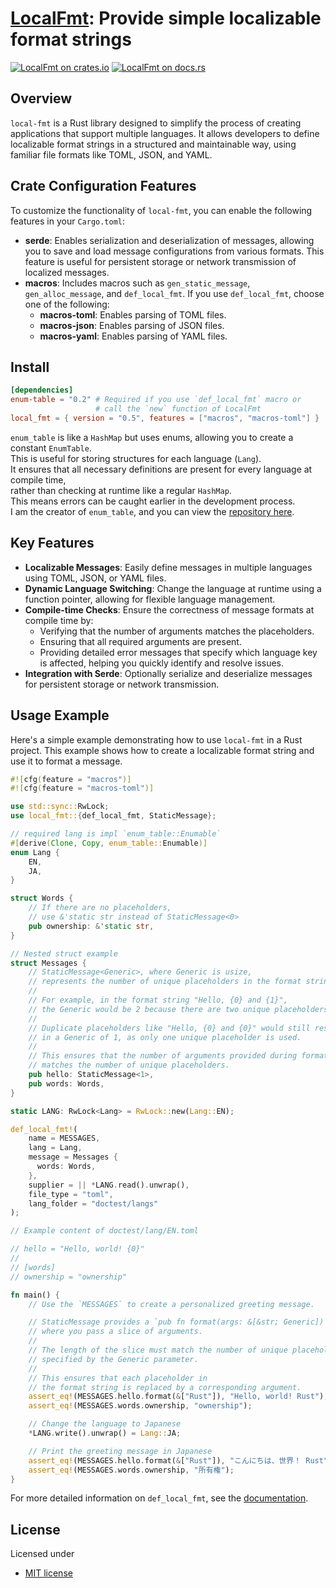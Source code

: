 # [LocalFmt][docsrs]: Provide simple localizable format strings

[![LocalFmt on crates.io][cratesio-image]][cratesio]
[![LocalFmt on docs.rs][docsrs-image]][docsrs]

[cratesio-image]: https://img.shields.io/crates/v/local-fmt.svg
[cratesio]: https://crates.io/crates/local-fmt
[docsrs-image]: https://docs.rs/local-fmt/badge.svg
[docsrs]: https://docs.rs/local-fmt

## Overview

`local-fmt` is a Rust library designed to simplify the process of creating applications that support multiple languages. It allows developers to define localizable format strings in a structured and maintainable way, using familiar file formats like TOML, JSON, and YAML.

## Crate Configuration Features

To customize the functionality of `local-fmt`, you can enable the following features in your `Cargo.toml`:

- **serde**: Enables serialization and deserialization of messages,
  allowing you to save and load message configurations from various formats.
  This feature is useful for persistent storage or network transmission of localized messages.
- **macros**: Includes macros such as `gen_static_message`, `gen_alloc_message`, and `def_local_fmt`.
  If you use `def_local_fmt`, choose one of the following:
  - **macros-toml**: Enables parsing of TOML files.
  - **macros-json**: Enables parsing of JSON files.
  - **macros-yaml**: Enables parsing of YAML files.

## Install

```toml
[dependencies]
enum-table = "0.2" # Required if you use `def_local_fmt` macro or
                   # call the `new` function of LocalFmt
local_fmt = { version = "0.5", features = ["macros", "macros-toml"] }
```

`enum_table` is like a `HashMap` but uses enums, allowing you to create a constant `EnumTable`.  
This is useful for storing structures for each language (`Lang`).  
It ensures that all necessary definitions are present for every language at compile time,  
rather than checking at runtime like a regular `HashMap`.  
This means errors can be caught earlier in the development process.  
I am the creator of `enum_table`, and you can view the [repository here](https://github.com/moriyoshi-kasuga/enum-table).

## Key Features

- **Localizable Messages**: Easily define messages in multiple languages using TOML, JSON, or YAML files.
- **Dynamic Language Switching**: Change the language at runtime using a function pointer, allowing for flexible language management.
- **Compile-time Checks**: Ensure the correctness of message formats at compile time by:
  - Verifying that the number of arguments matches the placeholders.
  - Ensuring that all required arguments are present.
  - Providing detailed error messages that specify which language key is affected, helping you quickly identify and resolve issues.
- **Integration with Serde**: Optionally serialize and deserialize messages for persistent storage or network transmission.

## Usage Example

Here's a simple example demonstrating how to use `local-fmt` in a Rust project.
This example shows how to create a localizable format string and use it to format a message.

```rust
#![cfg(feature = "macros")]
#![cfg(feature = "macros-toml")]

use std::sync::RwLock;
use local_fmt::{def_local_fmt, StaticMessage};

// required lang is impl `enum_table::Enumable`
#[derive(Clone, Copy, enum_table::Enumable)]
enum Lang {
    EN,
    JA,
}

struct Words {
    // If there are no placeholders,
    // use &'static str instead of StaticMessage<0>
    pub ownership: &'static str,
}

// Nested struct example
struct Messages {
    // StaticMessage<Generic>, where Generic is usize,
    // represents the number of unique placeholders in the format string.
    //
    // For example, in the format string "Hello, {0} and {1}",
    // the Generic would be 2 because there are two unique placeholders.
    //
    // Duplicate placeholders like "Hello, {0} and {0}" would still result
    // in a Generic of 1, as only one unique placeholder is used.
    //
    // This ensures that the number of arguments provided during formatting
    // matches the number of unique placeholders.
    pub hello: StaticMessage<1>,
    pub words: Words,
}

static LANG: RwLock<Lang> = RwLock::new(Lang::EN);

def_local_fmt!(
    name = MESSAGES,
    lang = Lang,
    message = Messages {
      words: Words,
    },
    supplier = || *LANG.read().unwrap(),
    file_type = "toml",
    lang_folder = "doctest/langs"
);

// Example content of doctest/lang/EN.toml

// hello = "Hello, world! {0}"
//
// [words]
// ownership = "ownership"

fn main() {
    // Use the `MESSAGES` to create a personalized greeting message.

    // StaticMessage provides a `pub fn format(args: &[&str; Generic])` method,
    // where you pass a slice of arguments.
    //
    // The length of the slice must match the number of unique placeholders
    // specified by the Generic parameter.
    //
    // This ensures that each placeholder in
    // the format string is replaced by a corresponding argument.
    assert_eq!(MESSAGES.hello.format(&["Rust"]), "Hello, world! Rust");
    assert_eq!(MESSAGES.words.ownership, "ownership");

    // Change the language to Japanese
    *LANG.write().unwrap() = Lang::JA;

    // Print the greeting message in Japanese
    assert_eq!(MESSAGES.hello.format(&["Rust"]), "こんにちは、世界！ Rust");
    assert_eq!(MESSAGES.words.ownership, "所有権");
}
```

For more detailed information on `def_local_fmt`, see the [documentation](https://docs.rs/local-fmt/latest/local_fmt/macro.def_local_fmt.html).

## License

Licensed under

- [MIT license](https://github.com/moriyoshi-kasuga/local-fmt/blob/main/LICENSE)
